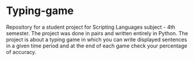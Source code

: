 # Typing-game
Repository for a student project for Scripting Languages subject - 4th semester. 
The project was done in pairs and written entirely in Python. 
The project is about a typing game in which you can write displayed sentences in a given time period and at the end of each game check your percentage of accuracy.
